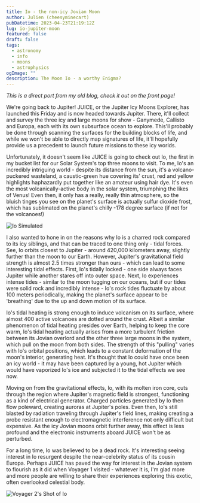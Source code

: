 ```yaml
---
title: Io - the non-icy Jovian Moon
author: Julien (cheesyminecart)
pubDatetime: 2023-04-23T21:19:12Z
lug: io-jupiter-moon
featured: false
draft: false
tags:
  - astronomy
  - info
  - moons
  - astrophysics
ogImage: ""
description: The Moon Io - a worthy Enigma?
---
```


_This is a direct port from my old blog, check it out on the front page!_

We're going back to Jupiter! JUICE, or the Jupiter Icy Moons Explorer, has launched this Friday and is now headed towards Jupiter. There, it'll collect and survey the three icy and large moons for show - Ganymede, Callisto and Europa, each with its own subsurface ocean to explore. This'll probably be done through scanning the surfaces for the building blocks of life, and while we won't be able to directly map signatures of life, it'll hopefully provide us a precedent to launch future missions to these icy worlds.

Unfortunately, it doesn't seem like JUICE is going to check out Io, the first in my bucket list for our Solar System's top three moons to visit. To me, Io's an incredibly intriguing world - despite its distance from the sun, it's a volcano-puckered wasteland, a caustic-green hue covering its' crust, red and yellow highlights haphazardly put together like an amateur using hair dye. It's even the most volcanically-active body in the solar system, triumphing the likes of Venus! Even then, it only has a really, really thin atmosphere, so the bluish tinges you see on the planet's surface is actually sulfur dioxide frost, which has sublimated on the planet's chilly -178 degree surface (if not for the volcanoes!)

![Io Simulated](/blog-images/io_sim_celestia.png)

I also wanted to hone in on the reasons why Io is a charred rock compared to its icy siblings, and that can be traced to one thing only - tidal forces. See, Io orbits closest to Jupiter - around 420,000 kilometers away, slightly further than the moon to our Earth. However, Jupiter's gravitational field strength is almost 2.5 times stronger than ours - which can lead to some interesting tidal effects. First, Io's tidally locked - one side always faces Jupiter while another stares off into outer space. Next, Io experiences intense tides - similar to the moon tugging on our oceans, but if our tides were solid rock and incredibly intense - Io's rock tides fluctuate by about 100 meters periodically, making the planet's surface appear to be 'breathing' due to the up and down motion of its surface.

Io's tidal heating is strong enough to induce volcanism on its surface, where almost 400 active volcanoes are dotted around the crust. Albeit a similar phenomenon of tidal heating presides over Earth, helping to keep the core warm, Io's tidal heating actually arises from a more turbulent friction between its Jovian overlord and the other three large moons in the system, which pull on the moon from both sides. The strength of this "pulling" varies with Io's orbital positions, which leads to a constant deformation of the moon's interior, generating heat. It's thought that Io could have once been an icy world - it may have been captured by a young, hot Jupiter which would have vaporized Io's ice and subjected it to the tidal effects we see now.

Moving on from the gravitational effects, Io, with its molten iron core, cuts through the region where Jupiter's magnetic field is strongest, functioning as a kind of electrical generator. Charged particles generated by Io then flow poleward, creating auroras at Jupiter's poles. Even then, Io's still blasted by radiation traveling through Jupiter's field lines, making creating a probe resistant enough to electromagnetic interference not only difficult but expensive. As the icy Jovian moons orbit further away, this effect is less profound and the electronic instruments aboard JUICE won't be as perturbed.

For a long time, Io was believed to be a dead rock. It's interesting seeing interest in Io resurgent despite the near-celebrity status of its cousin Europa. Perhaps JUICE has paved the way for interest in the Jovian system to flourish as it did when Voyager 1 visited - whatever it is, I'm glad more and more people are willing to share their experiences exploring this exotic, often overlooked celestial body.

![Voyager 2's Shot of Io](/blog-images/voyager_2_io_shot.jpeg)
